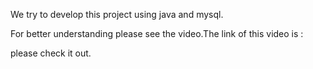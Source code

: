 We try to develop this project using java and mysql.

For better understanding please see the video.The link of this video is :



please check it out.